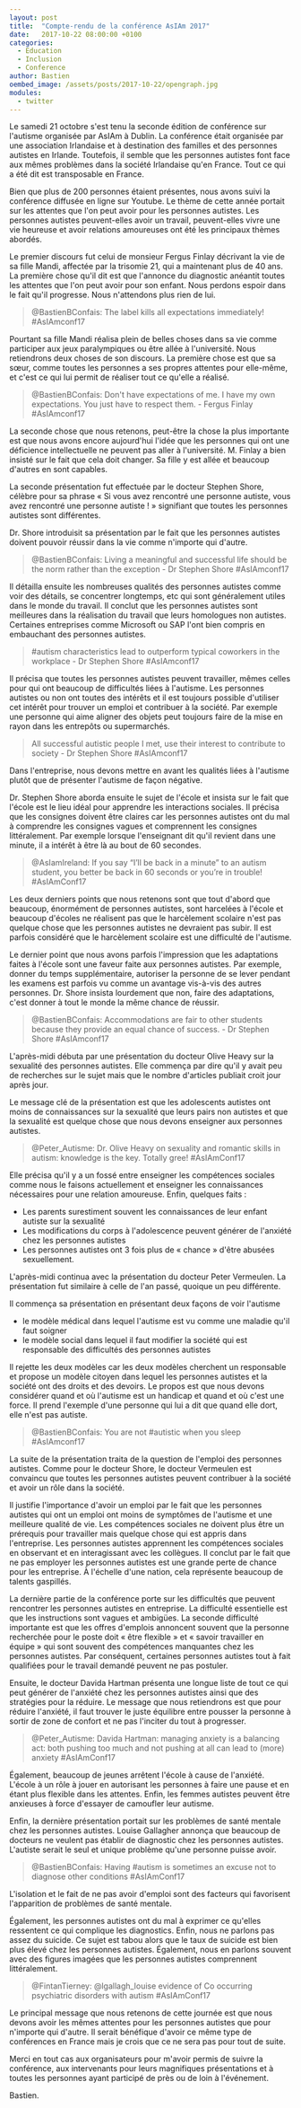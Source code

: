 ```yaml
---
layout: post
title:  "Compte-rendu de la conférence AsIAm 2017"
date:   2017-10-22 08:00:00 +0100
categories: 
  - Education
  - Inclusion
  - Conference
author: Bastien
oembed_image: /assets/posts/2017-10-22/opengraph.jpg
modules:
  - twitter
---
```


Le samedi 21 octobre s'est tenu la seconde édition de conférence sur l'autisme organisée par AsIAm à Dublin.
La conférence était organisée par une association Irlandaise et à destination des familles et des personnes autistes en Irlande. Toutefois, il semble que les personnes autistes
font face aux mêmes problèmes dans la société Irlandaise qu'en France. Tout ce qui a été dit est transposable en France.

<!--
Il nous semble donc intéressant de se renseigner sur la façon 
dont ils 
s'y prennent 
pour faire changer les 
mentalités. Nous pouvons facilement importer leurs méthodes et les réutiliser en France.
-->

Bien que plus de  200 personnes étaient présentes, nous avons suivi la conférence diffusée en ligne sur Youtube.
Le thème de cette année portait sur les attentes que l'on peut avoir pour les personnes autistes. Les personnes autistes peuvent-elles
avoir un travail, peuvent-elles vivre une vie heureuse et avoir relations amoureuses ont été les principaux thèmes abordés.

Le premier discours fut celui de monsieur Fergus Finlay décrivant la vie de sa fille Mandi, affectée par la trisomie 21, qui a maintenant plus de 40 ans.
La première chose qu'il dit est que l'annonce du  diagnostic anéantit toutes les attentes que l'on peut avoir pour son enfant. Nous perdons espoir 
dans le fait qu'il progresse. Nous n'attendons plus rien de lui.

<div class="center">
<amp-twitter width="604" height="183" data-tweetid="921661034125021184"><blockquote placeholder>
@BastienBConfais: The label kills all expectations immediately! #AsIAmconf17
</blockquote></amp-twitter>
</div>

Pourtant sa fille Mandi réalisa plein de belles choses dans sa vie comme participer aux jeux paralympiques ou être allée à l'université.
Nous retiendrons deux choses de son discours. La première chose est que sa sœur, comme toutes les personnes a ses propres attentes pour elle-même, et c'est ce qui lui permit 
de 
réaliser tout ce qu'elle a réalisé.

<div class="center">
<amp-twitter width="604" height="183" data-tweetid="921664009291681792"><blockquote placeholder>
@BastienBConfais: Don't have expectations of me. I have my own expectations. You just have to respect them. - Fergus Finlay #AsIAmconf17
</blockquote></amp-twitter>
</div>

La seconde chose que nous retenons, peut-être la chose la plus importante est que nous avons encore aujourd'hui l'idée que les personnes qui ont une déficience intellectuelle
ne peuvent pas aller à l'université. M. Finlay a bien insisté sur le fait que cela doit changer. Sa fille y est allée et beaucoup d'autres en sont capables.



La seconde présentation fut effectuée par le docteur Stephen Shore, célèbre pour sa phrase «&nbsp;Si vous avez rencontré une personne autiste, vous avez rencontré une personne 
autiste&nbsp;!&nbsp;» signifiant que toutes les personnes autistes sont différentes.

Dr. Shore introduisit sa présentation par le fait que les personnes autistes doivent pouvoir réussir dans la vie comme n'importe qui d'autre.

<div class="center">
<amp-twitter width="604" height="183" data-tweetid="921678542072680448"><blockquote placeholder>
@BastienBConfais: Living a meaningful and successful life should be the norm rather than the exception - Dr Stephen Shore #AsIAmconf17
</blockquote></amp-twitter>
</div>

Il détailla ensuite les nombreuses qualités des personnes autistes comme voir des détails, se concentrer longtemps, etc qui sont généralement utiles dans le monde du 
travail.
Il conclut que les personnes autistes sont meilleures dans la réalisation du travail que leurs homologues non autistes. Certaines entreprises comme Microsoft ou SAP l'ont bien 
compris en embauchant des personnes autistes.

<div class="center"> <amp-twitter width="604" height="183" data-tweetid="921683661350678528"><blockquote placeholder>
#autism characteristics lead to outperform typical coworkers in the workplace - Dr Stephen Shore #AsIAmconf17
</blockquote></amp-twitter>
</div>

Il précisa que toutes les personnes autistes peuvent travailler, mêmes celles pour qui ont beaucoup de difficultés liées à l'autisme. Les personnes autistes ou non ont toutes des 
intérêts et il est toujours possible d'utiliser cet intérêt pour trouver un emploi et contribuer à la société. Par exemple une personne qui aime aligner des objets peut toujours faire 
de la mise en rayon dans les entrepôts ou supermarchés.

<div class="center">
<amp-twitter width="604" height="183" data-tweetid="921684020282449921"><blockquote placeholder>
All successful autistic people I met, use their interest to contribute to society - Dr Stephen Shore #AsIAmconf17
</blockquote></amp-twitter>
</div>

Dans l'entreprise, nous devons mettre en avant les qualités liées à l'autisme plutôt que de présenter l'autisme de façon négative.

Dr. Stephen Shore aborda ensuite le sujet de l'école et insista sur le fait que l'école est le lieu idéal pour apprendre les interactions sociales.
Il précisa que les consignes doivent être claires car les personnes autistes ont du mal à comprendre les consignes vagues et comprennent les consignes littéralement. Par exemple 
lorsque l'enseignant dit qu'il revient dans une minute, il a intérêt à être là au bout de 60 secondes.

<div class="center">
<amp-twitter width="604" height="595" data-tweetid="921694757889376256"><blockquote placeholder>
@AsIamIreland: If you say “I’ll be back in a minute” to an autism student, you better be back in 60 seconds or you’re in trouble! #AsIAmConf17
</blockquote></amp-twitter>
</div>

Les deux derniers points que nous retenons sont que tout d'abord que beaucoup, énormément de personnes autistes, sont harcelées à l'école
et beaucoup d'écoles ne réalisent pas que le harcèlement scolaire n'est pas quelque chose que les personnes autistes ne devraient pas subir. Il est parfois considéré que le harcèlement 
scolaire est une difficulté de l'autisme.

Le dernier point que nous avons parfois l'impression que les adaptations faites à l'école sont une faveur faite aux personnes autistes. Par exemple, donner du temps supplémentaire,
autoriser la personne de se lever pendant les examens est parfois vu comme un avantage vis-à-vis des autres personnes.
Dr. Shore insista lourdement que non, faire des adaptations, c'est donner à tout le monde la même chance de réussir.

<div class="center">
<amp-twitter width="604" height="183" data-tweetid="921692081122435072"><blockquote placeholder>
@BastienBConfais: Accommodations are fair to other students because they provide an equal chance of success. - Dr Stephen Shore #AsIAmconf17
</blockquote></amp-twitter> </div>


L'après-midi débuta par une présentation du docteur Olive Heavy sur la sexualité des personnes autistes.
Elle commença par dire qu'il y avait peu de recherches sur le sujet mais que le nombre d'articles publiait croit jour après jour.

Le message clé de la présentation est que les adolescents autistes ont moins de connaissances sur la sexualité que leurs pairs non autistes et que la sexualité est quelque chose que 
nous devons enseigner aux personnes autistes.

<div class="center">
<amp-twitter width="604" height="573" data-tweetid="921719358547746816"><blockquote placeholder>
@Peter_Autisme: Dr. Olive Heavy on sexuality and romantic skills in autism: knowledge is the key. Totally gree! #AsIAmConf17
</blockquote></amp-twitter> </div>

Elle précisa qu'il y a un fossé entre enseigner les compétences sociales comme nous le faisons actuellement et enseigner les connaissances nécessaires pour une relation amoureuse.
Enfin, quelques faits&nbsp;:

  - Les parents surestiment souvent les connaissances de leur enfant autiste sur la sexualité
  - Les modifications du corps à l'adolescence peuvent générer de l'anxiété chez les personnes autistes
  - Les personnes autistes ont 3 fois plus de «&nbsp;chance&nbsp;» d'être abusées sexuellement.


L'après-midi continua avec la présentation du docteur Peter Vermeulen. La présentation fut similaire à celle de l'an passé, quoique un peu différente.

Il commença sa présentation en présentant deux façons de voir l'autisme&nbsp;

  - le modèle médical dans lequel l'autisme est vu comme une maladie qu'il faut soigner
  - le modèle social dans lequel il faut modifier la société qui est responsable des difficultés des personnes autistes

Il rejette les deux modèles car les deux modèles cherchent un responsable et propose un modèle citoyen dans lequel les personnes autistes et la société ont des droits et des devoirs.
Le propos est que nous devons considérer quand et où l'autisme est un handicap et quand et où c'est une force.
Il prend l'exemple d'une personne qui lui a dit que quand elle dort, elle n'est pas autiste.

<div class="center">
<amp-twitter width="604" height="183" data-tweetid="921739788478230528"><blockquote placeholder>
@BastienBConfais: You are not #autistic when you sleep  #AsIAmconf17
</blockquote></amp-twitter> </div>

La suite de la présentation traita de la question de l'emploi des personnes autistes. Comme pour le docteur Shore, le docteur Vermeulen est convaincu que toutes les personnes autistes 
peuvent contribuer à la société et avoir un rôle dans la société.

Il justifie l'importance d'avoir un emploi par le fait que les personnes autistes qui ont un emploi ont moins de symptômes de l'autisme et une meilleure qualité de vie.
Les compétences sociales ne doivent plus être un prérequis pour travailler mais quelque chose qui est appris dans l'entreprise. Les personnes autistes apprennent les compétences 
sociales en observant et en interagissant avec les collègues.
Il conclut par le fait que ne pas employer les personnes autistes est une grande perte de chance pour les entreprise. À l'échelle d'une nation, cela représente beaucoup de talents 
gaspillés.

La dernière partie de la conférence porte sur les difficultés que peuvent rencontrer les personnes autistes en entreprise. La difficulté essentielle est que les instructions sont vagues 
et ambigües.
La seconde difficulté importante est que les offres d'emplois annoncent souvent que la personne recherchée pour le poste doit «&nbsp;être flexible&nbsp;» et «&nbsp;savoir travailler en 
équipe&nbsp;» qui sont souvent des compétences manquantes chez les personnes autistes.
Par conséquent, certaines personnes autistes tout à fait qualifiées pour le travail demandé peuvent ne pas postuler.


Ensuite, 
le docteur Davida Hartman présenta une longue liste de tout ce qui peut générer de l'anxiété chez les personnes autistes ainsi que des stratégies pour la réduire.
Le message que nous retiendrons est que pour réduire l'anxiété, il faut trouver le juste équilibre entre pousser la personne à sortir de zone de confort et ne pas l'inciter du tout à 
progresser.

<div class="center">
<amp-twitter width="604" height="501" data-tweetid="921757057208012802"><blockquote placeholder>
@Peter_Autisme: Davida Hartman: managing anxiety is a balancing act: both pushing too much and not pushing at all can lead to (more) anxiety #AsIAmConf17
</blockquote></amp-twitter> </div>

Également, beaucoup de jeunes arrêtent l'école à cause de l'anxiété. L'école à un rôle à jouer en autorisant les personnes à faire une pause et en étant plus flexible dans les attentes.
Enfin, les femmes autistes peuvent être anxieuses à force d'essayer de camoufler leur autisme.

Enfin, la dernière présentation portait sur les problèmes de santé mentale chez les personnes autistes.
Louise Gallagher annonça que  beaucoup de docteurs ne veulent pas établir de diagnostic
chez les personnes autistes. L'autiste serait le seul et unique problème qu'une personne puisse avoir.

<div class="center">
<amp-twitter width="604" height="183" data-tweetid="921761096041730048"><blockquote placeholder>
@BastienBConfais: Having #autism is sometimes an excuse not to diagnose other conditions #AsIAmConf17
</blockquote></amp-twitter> </div>

L'isolation et le fait de ne pas avoir d'emploi sont des facteurs qui favorisent l'apparition de problèmes de santé mentale.

Également, les personnes autistes ont du mal à exprimer ce qu'elles ressentent ce qui complique les diagnostics.
Enfin, nous ne parlons pas assez du suicide. Ce sujet est tabou alors que le taux de suicide est bien plus élevé chez les personnes autistes. Également, nous en parlons souvent avec des 
figures imagées que les personnes autistes comprennent littéralement.

<div class="center">
<amp-twitter width="604" height="865" data-tweetid="921761858998194176"><blockquote placeholder>
@FintanTierney: @lgallagh_louise evidence of Co occurring psychiatric disorders with autism #AsIAmConf17
</blockquote></amp-twitter> </div>


Le principal message que nous retenons de cette journée est que nous devons avoir les mêmes attentes pour les personnes autistes que pour n'importe qui d'autre.
Il serait bénéfique d'avoir ce même type de conférences en France mais je crois que ce ne sera pas pour tout de suite.

Merci en tout cas aux organisateurs pour m'avoir permis de suivre la conférence, aux intervenants pour leurs magnifiques présentations et à toutes les personnes ayant participé de près 
ou de loin à l'événement.

Bastien.
